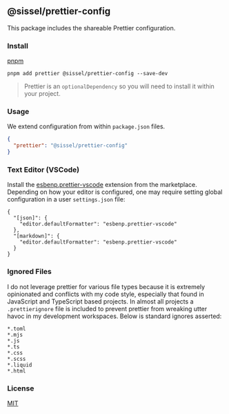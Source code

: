 ## @sissel/prettier-config

This package includes the shareable Prettier configuration.

### Install

[pnpm](https://pnpm.js.org/en/cli/install)

```cli
pnpm add prettier @sissel/prettier-config --save-dev
```

> Prettier is an `optionalDependency` so you will need to install it within your project.

### Usage

We extend configuration from within `package.json` files.

```json
{
  "prettier": "@sissel/prettier-config"
}
```

### Text Editor (VSCode)

Install the [esbenp.prettier-vscode](https://marketplace.visualstudio.com/items?itemName=esbenp.prettier-vscode) extension from the marketplace. Depending on how your editor is configured, one may require setting global configuration in a user `settings.json` file:

```jsonc
{
  "[json]": {
    "editor.defaultFormatter": "esbenp.prettier-vscode"
  },
  "[markdown]": {
    "editor.defaultFormatter": "esbenp.prettier-vscode"
  }
}
```

### Ignored Files

I do not leverage prettier for various file types because it is extremely opinionated and conflicts with my code style, especially that found in JavaScript and TypeScript based projects. In almost all projects a `.prettierignore` file is included to prevent prettier from wreaking utter havoc in my development workspaces. Below is standard ignores asserted:

```
*.toml
*.mjs
*.js
*.ts
*.css
*.scss
*.liquid
*.html
```

### License

[MIT](#LICENSE)
